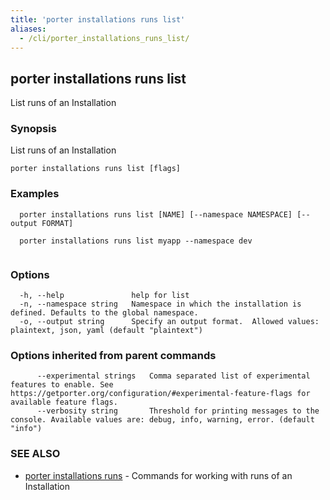 ```yaml
---
title: 'porter installations runs list'
aliases:
  - /cli/porter_installations_runs_list/
---
```


## porter installations runs list

List runs of an Installation

### Synopsis

List runs of an Installation

```
porter installations runs list [flags]
```

### Examples

```
  porter installations runs list [NAME] [--namespace NAMESPACE] [--output FORMAT]

  porter installations runs list myapp --namespace dev


```

### Options

```
  -h, --help               help for list
  -n, --namespace string   Namespace in which the installation is defined. Defaults to the global namespace.
  -o, --output string      Specify an output format.  Allowed values: plaintext, json, yaml (default "plaintext")
```

### Options inherited from parent commands

```
      --experimental strings   Comma separated list of experimental features to enable. See https://getporter.org/configuration/#experimental-feature-flags for available feature flags.
      --verbosity string       Threshold for printing messages to the console. Available values are: debug, info, warning, error. (default "info")
```

### SEE ALSO

* [porter installations runs](/cli/porter_installations_runs/)	 - Commands for working with runs of an Installation

